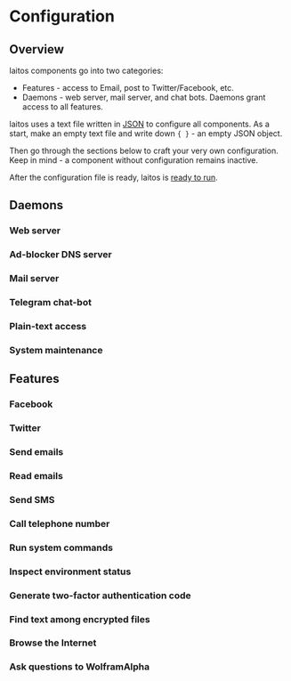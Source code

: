 # Configuration

## Overview

laitos components go into two categories:
- Features - access to Email, post to Twitter/Facebook, etc.
- Daemons - web server, mail server, and chat bots. Daemons grant access to all features.

laitos uses a text file written in [JSON](https://en.wikipedia.org/wiki/JSON) to configure all components.
As a start, make an empty text file and write down `{ }` - an empty JSON object.

Then go through the sections below to craft your very own configuration. Keep in mind - a component without configuration remains inactive.

After the configuration file is ready, laitos is [ready to run](https://github.com/HouzuoGuo/laitos/wiki/Invocation).

## Daemons

### Web server

### Ad-blocker DNS server

### Mail server

### Telegram chat-bot

### Plain-text access

### System maintenance

## Features

### Facebook

### Twitter

### Send emails

### Read emails

### Send SMS

### Call telephone number

### Run system commands

### Inspect environment status

### Generate two-factor authentication code

### Find text among encrypted files

### Browse the Internet

### Ask questions to WolframAlpha

